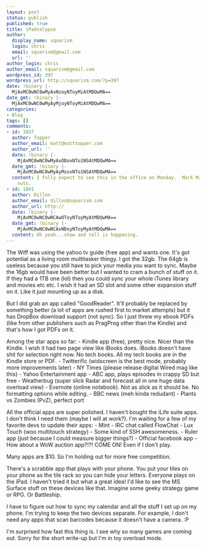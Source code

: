 ```yaml
---
layout: post
status: publish
published: true
title: iPadcolypse
author:
  display_name: squarism
  login: chris
  email: squarism@gmail.com
  url: ''
author_login: chris
author_email: squarism@gmail.com
wordpress_id: 397
wordpress_url: http://squarism.com/?p=397
date: !binary |-
  MjAxMC0wNC0wMyAxNzoyNToyMiAtMDQwMA==
date_gmt: !binary |-
  MjAxMC0wNC0wMyAyMjoyNToyMiAtMDQwMA==
categories:
- Blog
tags: []
comments:
- id: 1837
  author: Topper
  author_email: matt@matttopper.com
  author_url: ''
  date: !binary |-
    MjAxMC0wNC0wMyAxODoxNTo1NSAtMDQwMA==
  date_gmt: !binary |-
    MjAxMC0wNC0wMyAyMzoxNTo1NSAtMDQwMA==
  content: I fully expect to see this in the office on Monday.  Mark Miller will go
    nuts.
- id: 1841
  author: Dillon
  author_email: dillon@squarism.com
  author_url: http://
  date: !binary |-
    MjAxMC0wNC0wNCAwOToyNToyMyAtMDQwMA==
  date_gmt: !binary |-
    MjAxMC0wNC0wNCAxNDoyNToyMyAtMDQwMA==
  content: Oh yeah...show and tell is happening.
---
```

<p>The Wiff was using the yahoo tv guide (free app) and wants one.  It's got potential as a living room multitasker thingy.  I got the 32gb.  The 64gb is useless because you still have to pick your media you want to sync.  Maybe the 16gb would have been better but I wanted to cram a bunch of stuff on it.  If they had a 1TB one (lol) then you could sync your whole iTunes library and movies etc etc.  I wish it had an SD slot and some other expansion stuff on it.  Like it just mounting up as a disk.</p>
<p>But I did grab an app called "GoodReader".  It'll probably be replaced by something better (a lot of apps are rushed first to market attempts) but it has DropBox download support (not sync).  So I just threw my ebook PDFs (like from other publishers such as PragProg other than the Kindle) and that's how I got PDFs on it.</p>
<p>Among the star apps so far:
- Kindle app (free), pretty nice.  Nicer than the Kindle.  I wish it had two page view like iBooks does.  iBooks doesn't have shit for selection right now.  No tech books.  All my tech books are in the Kindle store or PDF.
- Twitterific (widscreen is the best mode, probably more improvements later)
- NY Times (please release digital Wired mag like this)
- Yahoo Entertainment app
- ABC app, plays episodes in crappy SD but free
- Weatherbug (super slick Radar and forecast all in one huge data overload view)
- Evernote (online notebook).  Not as slick as it should be.  No formatting options while editing.
- BBC news (meh kinda redudant)
- Plants vs Zombies (PvZ), perfect port</p>
<p>All the official apps are super polished.  I haven't bought the iLife suite apps.  I don't think I need them (maybe I will at work?).  I'm waiting for a few of my favorite devs to update their apps:
- Mint
- IRC chat called FlowChat
- Lux Touch (woo multitouch strategy)
- Some kind of SSH awesomeness.
- Ruler app (just because I could measure bigger things?)
- Official facebook app
- How about a WoW auction app?!?!  COME ON!  Even if I don't play.</p>
<p>Many apps are $10.  So I'm holding out for more free competition.</p>
<p>There's a scrabble app that plays with your phone.  You put your tiles on your phone as the tile rack so you can hide your letters.  Everyone plays on the iPad.  I haven't tried it but what a great idea!  I'd like to see the MS Surface stuff on these devices like that.  Imagine some geeky strategy game or RPG.  Or Battleship.</p>
<p>I have to figure out how to sync my calendar and all the stuff I set up on my phone.  I'm trying to keep the two devices separate.  For example, I don't need any apps that scan barcodes because it doesn't have a camera.  :P</p>
<p>I'm surprised how fast this thing is.  I see why so many games are coming out.  Sorry for the short write-up but I'm in toy overload mode.</p>
